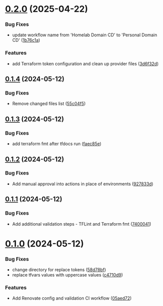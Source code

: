 # [0.2.0](https://github.com/data-tangles/terraform-cloudflare/compare/v0.1.4...v0.2.0) (2025-04-22)


### Bug Fixes

* update workflow name from 'Homelab Domain CD' to 'Personal Domain CD' ([1b76c1a](https://github.com/data-tangles/terraform-cloudflare/commit/1b76c1ae3ac625d0a7233df54a1f7e8735ee9df8))


### Features

* add Terraform token configuration and clean up provider files ([3d6f32d](https://github.com/data-tangles/terraform-cloudflare/commit/3d6f32db9890e657fd77c8202afc374788d7f0fb))



## [0.1.4](https://github.com/data-tangles/terraform-cloudflare/compare/v0.1.3...v0.1.4) (2024-05-12)


### Bug Fixes

* Remove changed files list ([55c04f5](https://github.com/data-tangles/terraform-cloudflare/commit/55c04f51a3491b4877a33ada507681b48dd1d59f))



## [0.1.3](https://github.com/data-tangles/terraform-cloudflare/compare/v0.1.2...v0.1.3) (2024-05-12)


### Bug Fixes

* add terraform fmt after tfdocs run ([faec85e](https://github.com/data-tangles/terraform-cloudflare/commit/faec85ee5664c0041f63a51ea413188ff3b9f324))



## [0.1.2](https://github.com/data-tangles/terraform-cloudflare/compare/v0.1.1...v0.1.2) (2024-05-12)


### Bug Fixes

* Add manual approval into actions in place of environments ([927833d](https://github.com/data-tangles/terraform-cloudflare/commit/927833de62ba723e63bbabf7eaf1e2776dc3fc45))



## [0.1.1](https://github.com/data-tangles/terraform-cloudflare/compare/v0.1.0...v0.1.1) (2024-05-12)


### Bug Fixes

* Add additional validation steps - TFLint and Terraform fmt ([7400041](https://github.com/data-tangles/terraform-cloudflare/commit/7400041aa4881eb17b636f779e8347c217008b0a))



# [0.1.0](https://github.com/data-tangles/terraform-cloudflare/compare/58d78bfc44ceb443d1614c7a58507699b0b82a65...v0.1.0) (2024-05-12)


### Bug Fixes

* change directory for replace tokens ([58d78bf](https://github.com/data-tangles/terraform-cloudflare/commit/58d78bfc44ceb443d1614c7a58507699b0b82a65))
* replace tfvars values with uppercase values ([c4710d9](https://github.com/data-tangles/terraform-cloudflare/commit/c4710d9641ddd560de570584b323ecb2cbbca206))


### Features

* Add Renovate config and validation CI workflow ([05aed72](https://github.com/data-tangles/terraform-cloudflare/commit/05aed72a37c89a9fa2e92c7f530918462417db49))



